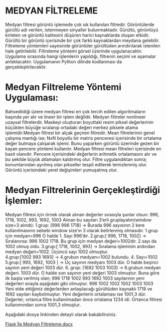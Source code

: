 # MEDYAN FİLTRELEME 
Medyan filtresi görüntü işlemede çok sık kullanılan filtredir. Görüntülerde gürültü adı verilen, istenmeyen sinyaller bulunmaktadır. Gürültü, görüntüyü kirleten ve görüntü kalitesini düşüren harici kaynaklarda oluşan etkidir. Gürültü bir görüntü içerisinde bir çok farklı kaynaklardan meydana gelebilir. Filtreleme yöntemleri sayesinde görüntüler gürültüden arındırılarak istenilen hale getirilebilir.
Filtreleme yöntemi görsel üzerinde uygulanacaktır. Uygulama sırasında hangi işlemlerin yapıldığı, filtrenin seçimi ve aşamalar anlatılacaktır. Uygulamanın Python dilinde kodlanması da gerçekleştirilecektir.
# Medyan Filtreleme Yöntemi Uygulaması:
Bahsedildiği üzere medyan filtresi en çok tercih edilen algoritmaların başında yer alır ve lineer bir işlem değildir.
Medyan filtreler nonlineer uzaysal filtrelerdir. Maskeyi oluşturan boyuttaki resim piksel değerlerinin küçükten büyüğe sıralanıp ortadaki değeri merkez piksele atama işlemidir.Medyan filtresi bir alçak geçiren filtredir.
Mean filtrelerinin genel çalışma mantığı ise; NxN boyutlu bir matris penceresi içerisinde bir ortalama değer bulmaya çalışarak işlenir. Bunu yaparken görüntü üzerinde gezen bir kayan pencere yöntemi kullanılır. Medyan filtresi mean filtreleri içerisinde en basit olanıdır. Pencere içerisindeki değerlerin aritmetik ortalamasını alır ve bu şekilde büyük atlamaları kaldırmış olur. Filtre uygulandıktan sonra; konumlarından ayrılmış olan pikseller tespit edilerek temizlenmiş olur. Görüntü içerisindeki yerel değişimleri yumuşatmış olur.
# Medyan Filtrelerinin Gerçekleştirdiği İşlemler:
Medyan filtresi için örnek olarak alınan değerler sırasıyla şunlar olsun:
996, 1718, 1002, 993, 1692, 1003
Alınan bu sayıları 3’erli gruplayalım(window size=3 alındı):
1.grup: [996 996 1718]  → Burada 996 sayısının 2 kere kullanılmasının sebebi window size’ın 3 olarak belirlenmiş olmasıdır. 1.grup için medyan=996 O halde 1. Sayı 996’dır. 
2.grup:[ 996, 1718, 1002]  → Sıralanırsa: 996 1002 1718. Bu grup için medyan değeri=1002dir. 2.sayı da 1002 olmuş oldu. 
3.grup:[ 1718, 1002, 993] → Sıralama işleminin ardından medyan değeri=1002. Üçüncü sayı 1002 olmuştur.  
4.grup:[1002 993 1693] → 4.grubun medyanı=1002 bulundu. 4. Sayı=1002 
5.grup:[ 993, 1692, 1003 ] →  Üç sayının medyanı 1003 dür. O halde beşinci sayının yeni değeri 1003 dür.
6. grup: [1692 1003 1003] → 6.grubun medyan değeri. 1003 dür. O halde son sayının yeni değeri 1003 olmuştur. 
Buna göre ilk başta verilmiş olan; 996 1718 1002 993 1692 1003 sayılarının yeni değerleri sırayla aşağıdaki gibi olmuştur.
996 1002 1002 1002 1003 1003 
Yeni elde ettiğimiz değerlerden anlaşılacağı gürültüden kaynaklı 1718 ve 1692 sayıları kaybolmuştur. Yeni değerlerin ortalaması ise 1001,3 dür.
Değerler; ortanca filtre kullanılmadan önce ortalama 1234 idi. Ortanca filtresi kullanımından sonra 1001,3 olmuştur.


Aşağıdaki dosya linkinden detaylı olarak bakabilirsiniz.

[Flask İle Medyan Filtreleme.docx](https://github.com/leventkalkavan/flask_goruntu_isleme/files/7096707/Flask.Ile.Medyan.Filtreleme.docx)


